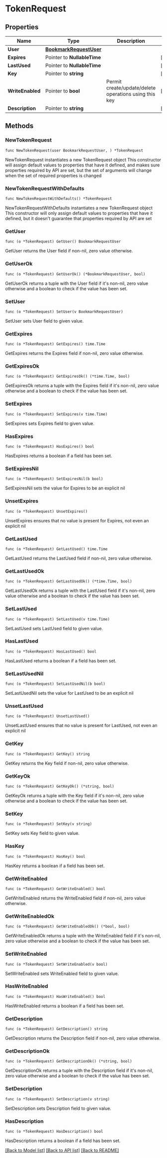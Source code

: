 # TokenRequest

## Properties

Name | Type | Description | Notes
------------ | ------------- | ------------- | -------------
**User** | [**BookmarkRequestUser**](BookmarkRequestUser.md) |  | 
**Expires** | Pointer to **NullableTime** |  | [optional] 
**LastUsed** | Pointer to **NullableTime** |  | [optional] 
**Key** | Pointer to **string** |  | [optional] 
**WriteEnabled** | Pointer to **bool** | Permit create/update/delete operations using this key | [optional] 
**Description** | Pointer to **string** |  | [optional] 

## Methods

### NewTokenRequest

`func NewTokenRequest(user BookmarkRequestUser, ) *TokenRequest`

NewTokenRequest instantiates a new TokenRequest object
This constructor will assign default values to properties that have it defined,
and makes sure properties required by API are set, but the set of arguments
will change when the set of required properties is changed

### NewTokenRequestWithDefaults

`func NewTokenRequestWithDefaults() *TokenRequest`

NewTokenRequestWithDefaults instantiates a new TokenRequest object
This constructor will only assign default values to properties that have it defined,
but it doesn't guarantee that properties required by API are set

### GetUser

`func (o *TokenRequest) GetUser() BookmarkRequestUser`

GetUser returns the User field if non-nil, zero value otherwise.

### GetUserOk

`func (o *TokenRequest) GetUserOk() (*BookmarkRequestUser, bool)`

GetUserOk returns a tuple with the User field if it's non-nil, zero value otherwise
and a boolean to check if the value has been set.

### SetUser

`func (o *TokenRequest) SetUser(v BookmarkRequestUser)`

SetUser sets User field to given value.


### GetExpires

`func (o *TokenRequest) GetExpires() time.Time`

GetExpires returns the Expires field if non-nil, zero value otherwise.

### GetExpiresOk

`func (o *TokenRequest) GetExpiresOk() (*time.Time, bool)`

GetExpiresOk returns a tuple with the Expires field if it's non-nil, zero value otherwise
and a boolean to check if the value has been set.

### SetExpires

`func (o *TokenRequest) SetExpires(v time.Time)`

SetExpires sets Expires field to given value.

### HasExpires

`func (o *TokenRequest) HasExpires() bool`

HasExpires returns a boolean if a field has been set.

### SetExpiresNil

`func (o *TokenRequest) SetExpiresNil(b bool)`

 SetExpiresNil sets the value for Expires to be an explicit nil

### UnsetExpires
`func (o *TokenRequest) UnsetExpires()`

UnsetExpires ensures that no value is present for Expires, not even an explicit nil
### GetLastUsed

`func (o *TokenRequest) GetLastUsed() time.Time`

GetLastUsed returns the LastUsed field if non-nil, zero value otherwise.

### GetLastUsedOk

`func (o *TokenRequest) GetLastUsedOk() (*time.Time, bool)`

GetLastUsedOk returns a tuple with the LastUsed field if it's non-nil, zero value otherwise
and a boolean to check if the value has been set.

### SetLastUsed

`func (o *TokenRequest) SetLastUsed(v time.Time)`

SetLastUsed sets LastUsed field to given value.

### HasLastUsed

`func (o *TokenRequest) HasLastUsed() bool`

HasLastUsed returns a boolean if a field has been set.

### SetLastUsedNil

`func (o *TokenRequest) SetLastUsedNil(b bool)`

 SetLastUsedNil sets the value for LastUsed to be an explicit nil

### UnsetLastUsed
`func (o *TokenRequest) UnsetLastUsed()`

UnsetLastUsed ensures that no value is present for LastUsed, not even an explicit nil
### GetKey

`func (o *TokenRequest) GetKey() string`

GetKey returns the Key field if non-nil, zero value otherwise.

### GetKeyOk

`func (o *TokenRequest) GetKeyOk() (*string, bool)`

GetKeyOk returns a tuple with the Key field if it's non-nil, zero value otherwise
and a boolean to check if the value has been set.

### SetKey

`func (o *TokenRequest) SetKey(v string)`

SetKey sets Key field to given value.

### HasKey

`func (o *TokenRequest) HasKey() bool`

HasKey returns a boolean if a field has been set.

### GetWriteEnabled

`func (o *TokenRequest) GetWriteEnabled() bool`

GetWriteEnabled returns the WriteEnabled field if non-nil, zero value otherwise.

### GetWriteEnabledOk

`func (o *TokenRequest) GetWriteEnabledOk() (*bool, bool)`

GetWriteEnabledOk returns a tuple with the WriteEnabled field if it's non-nil, zero value otherwise
and a boolean to check if the value has been set.

### SetWriteEnabled

`func (o *TokenRequest) SetWriteEnabled(v bool)`

SetWriteEnabled sets WriteEnabled field to given value.

### HasWriteEnabled

`func (o *TokenRequest) HasWriteEnabled() bool`

HasWriteEnabled returns a boolean if a field has been set.

### GetDescription

`func (o *TokenRequest) GetDescription() string`

GetDescription returns the Description field if non-nil, zero value otherwise.

### GetDescriptionOk

`func (o *TokenRequest) GetDescriptionOk() (*string, bool)`

GetDescriptionOk returns a tuple with the Description field if it's non-nil, zero value otherwise
and a boolean to check if the value has been set.

### SetDescription

`func (o *TokenRequest) SetDescription(v string)`

SetDescription sets Description field to given value.

### HasDescription

`func (o *TokenRequest) HasDescription() bool`

HasDescription returns a boolean if a field has been set.


[[Back to Model list]](../README.md#documentation-for-models) [[Back to API list]](../README.md#documentation-for-api-endpoints) [[Back to README]](../README.md)


